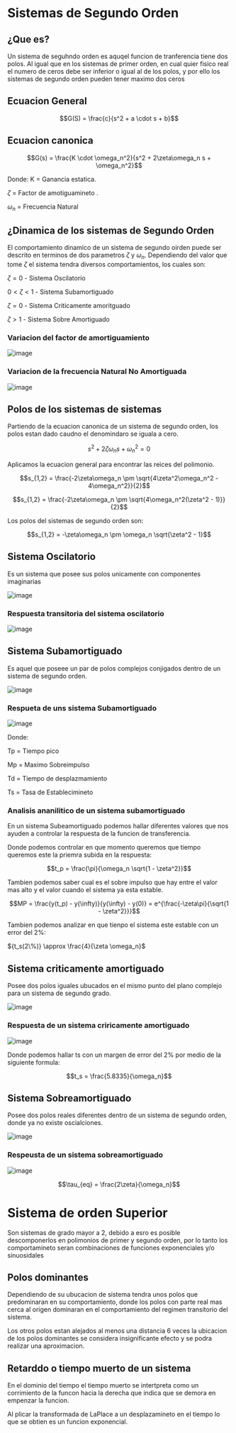 # Sistemas de Segundo Orden
## ¿Que es?
Un sistema de seguhndo orden es aquqel funcion de tranferencia tiene dos polos. Al igual que en los sistemas de primer orden, en cual quier fisico real el numero de ceros debe ser inferior o igual al de los polos, y por ello los sistemas de segundo orden pueden tener maximo dos ceros
## Ecuacion General

$$G(S) = \frac{c}{s^2 +  a \cdot s + b}$$

## Ecuacion canonica

$$G(s) = \frac{K \cdot \omega_n^2}{s^2 + 2\zeta\omega_n s + \omega_n^2}$$

Donde:
K = Ganancia estatica.

$\zeta$ = Factor de amotiguamineto .

$\omega_n$ = Frecuencia Natural

## ¿Dinamica de los sistemas de Segundo Orden

El comportamiento dinamico de un sistema de segundo oirden puede ser descrito en terminos de dos parametros $\zeta$ y $\omega_n$.
Dependiendo del valor que tome $\zeta$ el sistema tendra diversos comportamientos, los cuales son:

$\zeta = 0$ - Sistema Oscilatorio

$0 < \zeta < 1$  - Sistema Subamortiguado

$\zeta = 0$ - Sistema Criticamente amoritguado

$\zeta > 1$ - Sistema Sobre  Amortiguado 
 ### Variacion del factor de amortiguamiento 

 ![image](https://github.com/user-attachments/assets/5da71048-4278-4401-a104-7c09be6a83a7)

### Variacion de la frecuencia Natural No Amortiguada

![image](https://github.com/user-attachments/assets/cb691ee6-80ae-4514-9e79-1ae6b0903a4a)

## Polos de los sistemas de sistemas
Partiendo de la ecuacion canonica de un sistema de segundo orden, los polos estan dado caudno el denomindaro se iguala a cero.

$$s^2 + 2\zeta\omega_n s + \omega_n^2 = 0$$

Aplicamos la ecuacion general para encontrar las reices del polimonio.

$$s_{1,2} = \frac{-2\zeta\omega_n \pm \sqrt{4\zeta^2\omega_n^2 - 4\omega_n^2}}{2}$$

$$s_{1,2} = \frac{-2\zeta\omega_n \pm \sqrt{4\omega_n^2(\zeta^2 - 1)}}{2}$$

Los polos del sistemas de segundo orden son:

$$s_{1,2} = -\zeta\omega_n \pm \omega_n \sqrt{\zeta^2 - 1}$$

## Sistema Oscilatorio

Es un sistema que posee sus polos unicamente con componentes imaginarias

![image](https://github.com/user-attachments/assets/28910c30-83ad-4bd6-bc5f-6a672b3e81d4)

### Respuesta transitoria del sistema oscilatorio

![image](https://github.com/user-attachments/assets/275a30c0-6f93-4d2a-9873-4a39afd5d4de)

## Sistema Subamortiguado

Es aquel que poseee  un par de polos complejos conjigados dentro de un sistema de segundo orden.

![image](https://github.com/user-attachments/assets/da18b3c7-62bc-4551-97d5-c6758ae23831)
### Respueta de uns sistema Subamortiguado

![image](https://github.com/user-attachments/assets/025dab07-1d57-4694-85e8-21f770051616)

Donde: 

Tp = Tiempo pico

Mp = Maximo Sobreimpulso

Td = Tiempo de desplazmamiento 

Ts = Tasa de Establecimineto 


### Analisis ananilitico de un sistema subamortiguado
En un sistema Subeamortiguado podemos hallar diferentes valores que nos ayuden a controlar la respuesta de la funcion de transferencia.

Donde podemos controlar en que momento queremos que tiempo queremos este la priemra subida en la respuesta:

$$t_p = \frac{\pi}{\omega_n \sqrt{1 - \zeta^2}}$$

Tambien podemos saber cual es el sobre impulso que hay entre el valor mas alto y el valor cuando el sistema ya esta estable. 

$$MP = \frac{y(t_p) - y(\infty)}{y(\infty) - y(0)} = e^{\frac{-\zeta\pi}{\sqrt{1 - \zeta^2}}}$$

Tambien podemos analizar en que tienpo el sistema este estable con un error del 2%:

${t_s(2\%)} \approx \frac{4}{\zeta \omega_n}$

## Sistema criticamente amortiguado

Posee dos polos iguales ubucados en el mismo punto del plano complejo para un sistema de segundo grado.

![image](https://github.com/user-attachments/assets/94be4310-4759-47fa-8da8-b2a78d1b504a)

### Respuesta de un sistema criricamente amortiguado

![image](https://github.com/user-attachments/assets/f3e1e762-f0b5-4650-8d3d-aa1cfe37a029)


Donde podemos hallar ts con un margen de error del 2% por medio de la siguiente formula:

$$t_s = \frac{5.8335}{\omega_n}$$

## Sistema Sobreamortiguado

Posee dos polos reales diferentes dentro de un sistema de segundo orden, donde ya no existe oscialciones.

![image](https://github.com/user-attachments/assets/e2ad81f2-e35b-44f4-9a22-05583b89ed27)

### Respeusta de un sistema sobreamortiguado 

![image](https://github.com/user-attachments/assets/7b9531b8-53e0-4f81-bb57-4fafe347abc6)

$$\tau_{eq} = \frac{2\zeta}{\omega_n}$$

# Sistema de orden Superior

Son sistemas de grado mayor a 2, debido a esro es posible descomponerlos en  polimonios de primer y segundo orden, por lo tanto los comportamineto seran combinaciones de funciones exponenciales y/o sinuosidales

## Polos dominantes

Dependiendo de su ubucacion de sistema tendra unos polos que predominaran en su comportamiento, donde los polos con parte real mas cerca al origen dominaran en el comportamiento del regimen transitorio del sistema.

Los otros polos estan alejados al menos una distancia 6 veces la ubicacion de los polos dominantes se considera insignificante efecto y se podra realizar una aproximacion.

## Retarddo o tiempo muerto de un sistema 

En el dominio del tiempo el tiempo muerto se intertpreta como un corrimiento de la funcon hacia la derecha que indica que se demora en empenzar la funcion.

Al plicar la transformada de LaPlace a un desplazamineto en el tiempo lo que se obtien es un funcion exponencial.
